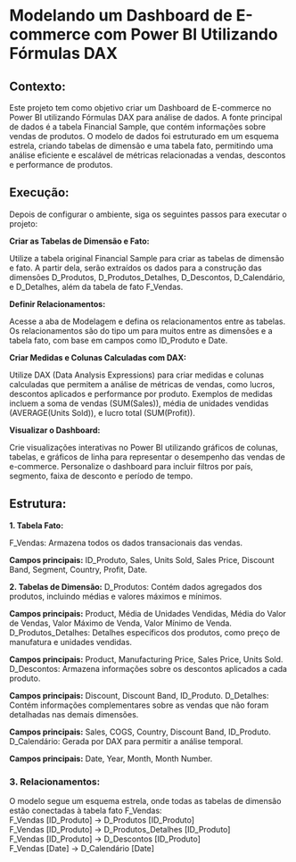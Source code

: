 # Modelando um Dashboard de E-commerce com Power BI Utilizando Fórmulas DAX

## Contexto:
Este projeto tem como objetivo criar um Dashboard de E-commerce no Power BI utilizando Fórmulas DAX para análise de dados. A fonte principal de dados é a tabela Financial Sample, que contém informações sobre vendas de produtos. O modelo de dados foi estruturado em um esquema estrela, criando tabelas de dimensão e uma tabela fato, permitindo uma análise eficiente e escalável de métricas relacionadas a vendas, descontos e performance de produtos.

## Execução:
Depois de configurar o ambiente, siga os seguintes passos para executar o projeto:

**Criar as Tabelas de Dimensão e Fato:**

Utilize a tabela original Financial Sample para criar as tabelas de dimensão e fato. A partir dela, serão extraídos os dados para a construção das dimensões D_Produtos, D_Produtos_Detalhes, D_Descontos, D_Calendário, e D_Detalhes, além da tabela de fato F_Vendas.

**Definir Relacionamentos:**

Acesse a aba de Modelagem e defina os relacionamentos entre as tabelas. Os relacionamentos são do tipo um para muitos entre as dimensões e a tabela fato, com base em campos como ID_Produto e Date.

**Criar Medidas e Colunas Calculadas com DAX:**

Utilize DAX (Data Analysis Expressions) para criar medidas e colunas calculadas que permitem a análise de métricas de vendas, como lucros, descontos aplicados e performance por produto.
Exemplos de medidas incluem a soma de vendas (SUM(Sales)), média de unidades vendidas (AVERAGE(Units Sold)), e lucro total (SUM(Profit)).

**Visualizar o Dashboard:**

Crie visualizações interativas no Power BI utilizando gráficos de colunas, tabelas, e gráficos de linha para representar o desempenho das vendas de e-commerce. Personalize o dashboard para incluir filtros por país, segmento, faixa de desconto e período de tempo.

## Estrutura:

**1. Tabela Fato:**

F_Vendas: Armazena todos os dados transacionais das vendas.

**Campos principais:**
ID_Produto, Sales, Units Sold, Sales Price, Discount Band, Segment, Country, Profit, Date.

**2. Tabelas de Dimensão:**
D_Produtos: Contém dados agregados dos produtos, incluindo médias e valores máximos e mínimos.

**Campos principais:**
Product, Média de Unidades Vendidas, Média do Valor de Vendas, Valor Máximo de Venda, Valor Mínimo de Venda.
D_Produtos_Detalhes: Detalhes específicos dos produtos, como preço de manufatura e unidades vendidas.

**Campos principais:**
Product, Manufacturing Price, Sales Price, Units Sold.
D_Descontos: Armazena informações sobre os descontos aplicados a cada produto.

**Campos principais:**
Discount, Discount Band, ID_Produto.
D_Detalhes: Contém informações complementares sobre as vendas que não foram detalhadas nas demais dimensões.

**Campos principais:**
Sales, COGS, Country, Discount Band, ID_Produto.
D_Calendário: Gerada por DAX para permitir a análise temporal.

**Campos principais:**
Date, Year, Month, Month Number.

### 3. Relacionamentos:
O modelo segue um esquema estrela, onde todas as tabelas de dimensão estão conectadas à tabela fato F_Vendas:
<br>
F_Vendas [ID_Produto] → D_Produtos [ID_Produto]<br>
F_Vendas [ID_Produto] → D_Produtos_Detalhes [ID_Produto]<br>
F_Vendas [ID_Produto] → D_Descontos [ID_Produto]<br>
F_Vendas [Date] → D_Calendário [Date]<br>
